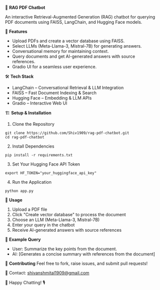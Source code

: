 📄 **RAG PDF Chatbot**

An interactive Retrieval-Augmented Generation (RAG) chatbot for querying PDF documents using FAISS, LangChain, and Hugging Face models.

🚀 **Features**
* Upload PDFs and create a vector database using FAISS.
* Select LLMs (Meta-Llama-3, Mistral-7B) for generating answers.
* Conversational memory for maintaining context.
* Query documents and get AI-generated answers with source references.
* Gradio UI for a seamless user experience.

🛠️ **Tech Stack**
* LangChain – Conversational Retrieval & LLM Integration
* FAISS – Fast Document Indexing & Search
* Hugging Face – Embedding & LLM APIs
* Gradio – Interactive Web UI

🏗️ **Setup & Installation**
1. Clone the Repository
```
git clone https://github.com/Shiv1909/rag-pdf-chatbot.git
cd rag-pdf-chatbot
```

2. Install Dependencies
```
pip install -r requirements.txt
```
3. Set Your Hugging Face API Token
```
export HF_TOKEN="your_huggingface_api_key"
```
4. Run the Application
```
python app.py
```
📌 **Usage**

1. Upload a PDF file
2. Click "Create vector database" to process the document
3. Choose an LLM (Meta-Llama-3, Mistral-7B)
4. Enter your query in the chatbot
5. Receive AI-generated answers with source references

🎯 **Example Query**

* User: Summarize the key points from the document.  
* AI: [Generates a concise summary with references from the document]  

🤝 **Contributing**
Feel free to fork, raise issues, and submit pull requests!

📩 Contact: shivanshmital1909@gmail.com

🚀 Happy Chatting! 🎙️
